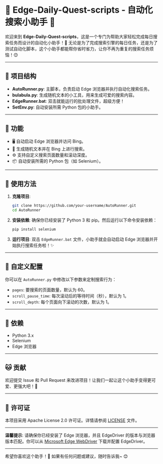 # 🐾 Edge-Daily-Quest-scripts - 自动化搜索小助手 🐾

欢迎来到 **Edge-Daily-Quest-scripts**，这是一个专门为帮助大家轻松完成每日搜索任务而设计的自动化小助手！🎉 无论是为了完成搜索引擎的每日任务，还是为了测试自动化脚本，这个小助手都能帮你省时省力，让你不再为重复的搜索任务烦恼！😊

---

## 🎀 项目结构

- **AutoRunner.py**: 主脚本，负责启动 Edge 浏览器并执行自动化搜索任务。
- **bulabula.py**: 生成随机文本的小工具，用来生成可爱的搜索内容。
- **EdgeRunner.bat**: 双击就能运行的批处理文件，超级方便！
- **SetEnv.py**: 自动安装所需 Python 包的小助手。

---

## 🌟 功能

- 🖥️ 自动启动 Edge 浏览器并访问 Bing。
- 🎲 生成随机文本并在 Bing 上进行搜索。
- ⚙️ 支持自定义搜索页面数量和滚动深度。
- 📦 自动安装所需的 Python 包（如 Selenium）。

---

## 🐾 使用方法

1. **克隆项目**:
   ```bash
   git clone https://github.com/your-username/AutoRunner.git
   cd AutoRunner
   ```

2. **安装依赖**:
   确保你已经安装了 Python 3 和 pip。然后运行以下命令安装依赖：
   ```bash
   pip install selenium
   ```

3. **运行项目**:
   双击 `EdgeRunner.bat` 文件，小助手就会自动启动 Edge 浏览器并开始执行搜索任务啦！✨

---

## 🎨 自定义配置

你可以在 `AutoRunner.py` 中修改以下参数来定制搜索行为：

- `pages`: 要搜索的页面数量，默认为 60。
- `scroll_pause_time`: 每次滚动后的等待时间（秒），默认为 1。
- `scroll_depth`: 每个页面向下滚动的次数，默认为 1。

---

## 🧸 依赖

- Python 3.x
- Selenium
- Edge 浏览器

---

## 🐱 贡献

欢迎提交 Issue 和 Pull Request 来改进项目！让我们一起让这个小助手变得更可爱、更强大吧！💪

---

## 🍬 许可证

本项目采用 Apache License 2.0 许可证。详情请参阅 [LICENSE](LICENSE) 文件。

---

**温馨提示**: 请确保你已经安装了 Edge 浏览器，并且 EdgeDriver 的版本与浏览器版本匹配。你可以从 [Microsoft Edge WebDriver](https://developer.microsoft.com/en-us/microsoft-edge/tools/webdriver/) 下载并配置 EdgeDriver。

---

希望你喜欢这个助手！🐾 如果有任何问题或建议，随时告诉我~ 😊
